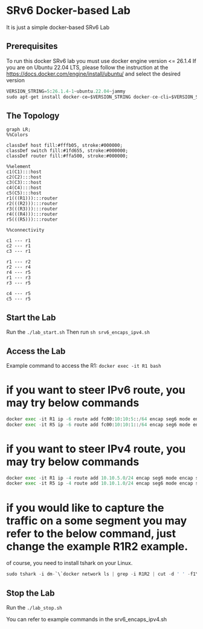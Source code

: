# SRv6 Docker-based Lab
It is just a simple docker-based SRv6 Lab

## Prerequisites
To run this docker SRv6 lab you must use docker engine version <= 26.1.4
If you are on Ubuntu 22.04 LTS, please follow the instruction at the https://docs.docker.com/engine/install/ubuntu/ and select the desired version
```py
VERSION_STRING=5:26.1.4-1~ubuntu.22.04~jammy
sudo apt-get install docker-ce=$VERSION_STRING docker-ce-cli=$VERSION_STRING containerd.io docker-buildx-plugin docker-compose-plugin
```


## The Topology 

```mermaid
graph LR;
%%Colors

classDef host fill:#fffb05, stroke:#000000;
classDef switch fill:#1fd655, stroke:#000000;
classDef router fill:#ffa500, stroke:#000000;

%%element
c1(C1):::host
c2(C2):::host
c3(C3):::host
c4(C4):::host
c5(C5):::host
r1(((R1))):::router
r2(((R2))):::router
r3(((R3))):::router
r4(((R4))):::router
r5(((R5))):::router

%%connectivity

c1 --- r1
c2 --- r1
c3 --- r1

r1 --- r2
r2 --- r4
r4 --- r5
r1 --- r3
r3 --- r5

c4 --- r5
c5 --- r5

```
## Start the Lab
Run the `./lab_start.sh`
Then run `sh srv6_encaps_ipv4.sh`

## Access the Lab
Example command to access the R1: `docker exec -it R1 bash`

# if you want to steer IPv6 route, you may try below commands
```py
docker exec -it R1 ip -6 route add fc00:10:10:5::/64 encap seg6 mode encap segs fc00:10:10:10::20,fc00:10:10:30::40,fc00:10:10:50::50 dev eth1
docker exec -it R5 ip -6 route add fc00:10:10:1::/64 encap seg6 mode encap segs fc00:10:10:50::40,fc00:10:10:30::20,fc00:10:10:10::10 dev eth2
```

# if you want to steer IPv4 route, you may try below commands
```py
docker exec -it R1 ip -4 route add 10.10.5.0/24 encap seg6 mode encap segs fc00:10:10:5:: dev eth0
docker exec -it R5 ip -4 route add 10.10.1.0/24 encap seg6 mode encap segs fc00:10:10:1:: dev eth0
```

# if you would like to capture the traffic on a some segment you may refer to the below command, just change the example R1R2 example.
of course, you need to install tshark on your Linux.
```py
sudo tshark -i dm-`\`docker network ls | grep -i R1R2 | cut -d ' ' -f1\` -Y icmpv6 -V |grep -i source
```

## Stop the Lab
Run the `./lab_stop.sh`

You can refer to example commands in the srv6_encaps_ipv4.sh
